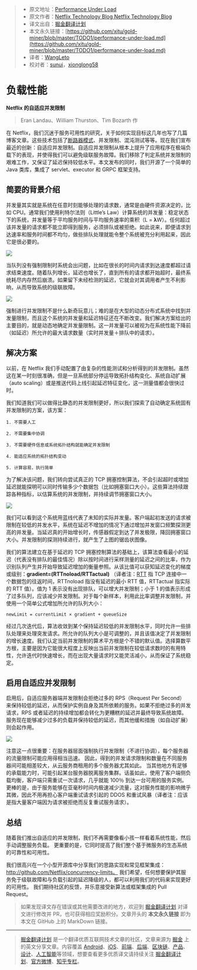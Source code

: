 > * 原文地址：[Performance Under Load](https://medium.com/@NetflixTechBlog/performance-under-load-3e6fa9a60581)
> * 原文作者：[Netflix Technology Blog Netflix Technology Blog](https://medium.com/@NetflixTechBlog)
> * 译文出自：[掘金翻译计划](https://github.com/xitu/gold-miner)
> * 本文永久链接：[https://github.com/xitu/gold-miner/blob/master/TODO1/performance-under-load.md](https://github.com/xitu/gold-miner/blob/master/TODO1/performance-under-load.md)
> * 译者：[WangLeto](https://github.com/WangLeto)
> * 校对者：[sunui](https://github.com/sunui)，[xionglong58](https://github.com/xionglong58)

# 负载性能

**Netflix 的自适应并发限制**

> Eran Landau、William Thurston、Tim Bozarth 作

在 Netflix，我们沉迷于服务可用性的研究，关于如何实现目标这几年也写了几篇博客文章。这些技术包括了[断路器模式](https://zh.m.wikipedia.org/wiki/斷路器設計模式)、并发限制、混沌测试等等。现在我们宣布最近的创新：自适应并发限制。自适应并发限制从根本上提升了应用程序在极端负载下的表现，并使得我们可以避免级联服务故障。我们移除了判定系统并发限制的艰难工作，又保证了延迟保持较低水平。本文发布的同时，我们开源了一个简单的 Java 类库，集成了 servlet、executor 和 GRPC 框架支持。

## 简要的背景介绍

并发量其实就是系统在任意时刻能够处理的请求数，通常是由硬件资源决定的，比如 CPU。通常我们使用利特尔法则（Little’s Law）计算系统的并发量：稳定状态下的系统，并发量等于平均服务时间与平均服务速率的乘积（L = 𝛌W）。任何超过该并发量的请求都不能立即得到服务，必须排队或被拒绝。如此说来，即便请求到达速率和服务时间都不均匀，做些排队处理就能令整个系统被充分利用起来，因此它是很必要的。

![](https://cdn-images-1.medium.com/max/2468/1*XurJ5f2Hjf4lO-GspmCRIw.png)

当队列没有强制限制时系统会出问题，比如在很长的时间内请求到达速度都超过请求结束速度。随着队列增长，延迟也增长了，直到所有的请求都开始超时，最终系统耗尽内存然后崩溃。如果留下未经检测的延迟，它就会对其调用者产生不利影响，从而导致系统的级联故障。

![](https://cdn-images-1.medium.com/max/2432/1*HuSIJZzGk7RSeJbnINF-DQ.png)

强制进行并发限制不是什么新奇玩意儿；难的是在大型的动态分布式系统中找到并发量限制，而且这个系统的并发量和延迟特征还在不断改变。我们解决方案给出的主要目的，就是动态地确定并发量限制。这一并发量可以被视为在系统性能下降前（如延迟）所允许的最大请求数量（实时并发量＋排队中的请求）。

## 解决方案

以前，在 Netflix 我们手动配置了由复杂的性能测试和分析得到的并发限制。虽然这在某一时刻很准确，但是一旦系统部分停运导致拓扑结构变化、系统自动扩展（auto scaling）或是推送代码上线引起延迟特征变化，这一测量值都会很快过时。

我们知道我们可以做得比静态的并发限制更好，所以我们探索了自动确定系统固有并发限制的方案，该方案：

    1. 不需要人工

    2. 不需要集中协调

    3. 不需要硬件信息或系统拓扑结构就能确定并发限制

    4. 能适应系统的拓扑结构变动

    5. 计算容易，执行简单

为了解决该问题，我们转向尝试真正的 TCP 拥塞控制算法，不会引起超时或增加延迟就能探明可以同时传输多少个数据包（比如拥塞窗口大小）。这些算法持续跟踪各种指标，以估算系统的并发限制，并持续调节拥塞窗口大小。

![](https://cdn-images-1.medium.com/max/2496/1*rWdqQuqi50OJNLnGeDgo1w.png)

我们可以看到这个系统用蓝线代表了未知的实际并发量。客户端起初发送的请求被限制在较低的并发水平，系统在延迟不增加的情况下通过增加并发窗口频繁探测更高的并发量。当延迟真的开始增长时，传感器假定到达了并发极限，降回拥塞窗口大小。并发限制的探测持续进行，就产生了上图的锯齿状图像。

我们的算法建立在基于延迟的 TCP 拥塞控制算法的基础上，该算法查看最小的延迟（代表没有排队的最佳情况）除以按时间进行采样测量的延迟之间的比率，作为识别队列产生并开始导致延迟增加的衡量参照。从该比值可以获知延迟变化的梯度或级别：**gradient=(RTTnoload/RTTactual)** （译者注：[RTT](https://en.wikipedia.org/wiki/Round-trip_delay_time) 指 TCP 连接中一个数据包的往返时间，RTTnoload 指没有延迟的最小 RTT 值，RTTactual 指实际的 RTT 值）。值为 1 表示没有出现排队，可以增大并发限制；小于 1 的值表示形成了过多队列，应该减少并发限制。对于每个新样本，利用此比率调整并发限制，并使用一个简单公式增加所允许的队列大小：

```
newLimit = currentLimit × gradient + queueSize
```

经过几次迭代后，算法收敛到某个保持延迟较低的并发限制水平，同时允许一些排队处理来处理突发请求。所允许的队列大小是可调整的，并且该值决定了并发限制的增长速度。我们认定当前并发限制的算术平方根是个不错的默认值。选择算数平方根，主要是因为它能很大程度上反映出当前并发限制在较低请求数时的有用特性，允许迭代时快速增长，而在出现大量请求时又能灵活减小，从而保证了系统稳定。

## 启用自适应并发限制

启用后，自适应服务器端并发限制会拒绝过多的 RPS（Request Per Second） 来保持较低的延迟，从而保护实例自身及其所依赖的服务。如果不拒绝过多的并发请求，RPS 或者延迟的持续增加都会转化为更糟糕的延迟并最终导致系统故障。服务现在能够减少过多的负载并保持较低的延迟，而其他缓和措施（如自动扩展）则会起作用。

![](https://cdn-images-1.medium.com/max/2452/1*sfDL_PVx-lCAs3W4z_S0cQ.png)

注意这一点很重要：在服务器层面强制执行并发限制（不进行协调），每个服务器的流量限制可能应用得相当迅速。 因此，得到的并发请求限制和数量在不同服务器间可能相差较大，从云服务商租用的多个服务器尤其如此。 当其他地方有足够的承载能力时，可能引起某台服务器脱离服务集群。话虽如此，使用了客户端侧负载均衡，客户端只需重试一次请求，几乎就能 100％ 到达一台可用的服务实例。更棒的是，由于服务能够在亚毫秒时间内极速减少流量，这对服务性能的影响微乎其微，因此不用再担心客户端重试请求引起的 DDOS 和重试风暴（译者注：应该是指大量客户端因为请求被拒绝而反复重试服务请求）。

## 总结

随着我们推出自适应的并发限制，我们不再需要像看小孩一样看着系统性能，然后手动调整服务负载。 更重要的是，它同时提高了我们整个基于微服务的生态系统的可靠性和可用性。

我们很高兴在一个小型开源库中分享我们的思路实现和常见框架集成：http://github.com/Netflix/concurrency-limits。 我们希望，任何想要保护其服务免于级联故障和与负载引起的延迟降级的人，都可以利用我们的代码来实现更好的可用性。 我们期待社区的反馈，并乐意接受新算法或框架集成的 Pull Request。

> 如果发现译文存在错误或其他需要改进的地方，欢迎到 [掘金翻译计划](https://github.com/xitu/gold-miner) 对译文进行修改并 PR，也可获得相应奖励积分。文章开头的 **本文永久链接** 即为本文在 GitHub 上的 MarkDown 链接。

---

> [掘金翻译计划](https://github.com/xitu/gold-miner) 是一个翻译优质互联网技术文章的社区，文章来源为 [掘金](https://juejin.im) 上的英文分享文章。内容覆盖 [Android](https://github.com/xitu/gold-miner#android)、[iOS](https://github.com/xitu/gold-miner#ios)、[前端](https://github.com/xitu/gold-miner#前端)、[后端](https://github.com/xitu/gold-miner#后端)、[区块链](https://github.com/xitu/gold-miner#区块链)、[产品](https://github.com/xitu/gold-miner#产品)、[设计](https://github.com/xitu/gold-miner#设计)、[人工智能](https://github.com/xitu/gold-miner#人工智能)等领域，想要查看更多优质译文请持续关注 [掘金翻译计划](https://github.com/xitu/gold-miner)、[官方微博](http://weibo.com/juejinfanyi)、[知乎专栏](https://zhuanlan.zhihu.com/juejinfanyi)。
